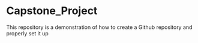 # Capstone_Project
This repository is a demonstration of how to create a Github repository and properly set it up
